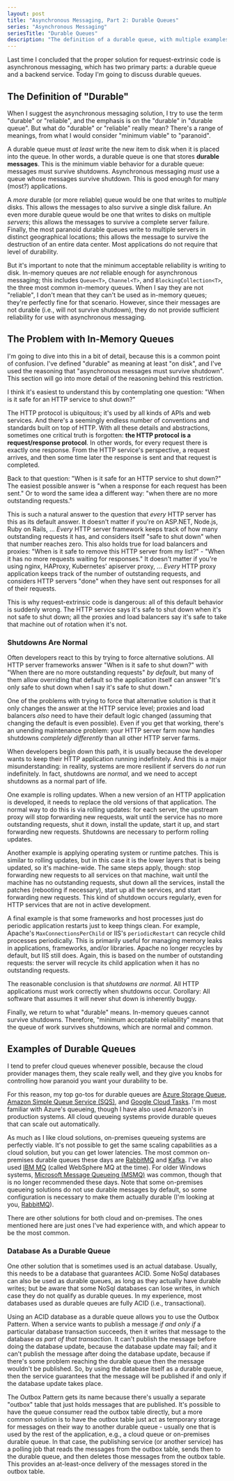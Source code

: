 ```yaml
---
layout: post
title: "Asynchronous Messaging, Part 2: Durable Queues"
series: "Asynchronous Messaging"
seriesTitle: "Durable Queues"
description: "The definition of a durable queue, with multiple examples."
---
```


Last time I concluded that the proper solution for request-extrinsic code is asynchronous messaging, which has two primary parts: a durable queue and a backend service. Today I'm going to discuss durable queues.

## The Definition of "Durable"

When I suggest the asynchronous messaging solution, I try to use the term "durable" or "reliable", and the emphasis is on the "durable" in "durable queue". But what do "durable" or "reliable" really mean? There's a range of meanings, from what I would consider "minimum viable" to "paranoid".

A durable queue must *at least* write the new item to disk when it is placed into the queue. In other words, a durable queue is one that stores **durable messages**. This is the minimum viable behavior for a durable queue: messages must survive shutdowns. Asynchronous messaging *must* use a queue whose messages survive shutdown. This is good enough for many (most?) applications.

A *more* durable (or more reliable) queue would be one that writes to *multiple* disks. This allows the messages to also survive a single disk failure. An even more durable queue would be one that writes to disks on multiple *servers*; this allows the messages to survive a complete server failure. Finally, the most paranoid durable queues write to multiple servers in distinct geographical locations; this allows the message to survive the destruction of an entire data center. Most applications do not require that level of durability.

But it's important to note that the minimum acceptable reliability is writing to disk. In-memory queues are *not* reliable enough for asynchronous messaging; this includes `Queue<T>`, `Channel<T>`, and `BlockingCollection<T>`, the three most common in-memory queues. When I say they are not "reliable", I don't mean that they can't be used as in-memory queues; they're perfectly fine for that scenario. However, since their messages are not durable (i.e., will not survive shutdown), they do not provide sufficient reliability for use with asynchronous messaging.

## The Problem with In-Memory Queues

I'm going to dive into this in a bit of detail, because this is a common point of confusion. I've defined "durable" as meaning at least "on disk", and I've used the reasoning that "asynchronous messages must survive shutdown". This section will go into more detail of the reasoning behind this restriction.

I think it's easiest to understand this by contemplating one question: "When is it safe for an HTTP service to shut down?"

The HTTP protocol is ubiquitous; it's used by all kinds of APIs and web services. And there's a seemingly endless number of conventions and standards built on top of HTTP. With all these details and abstractions, sometimes one critical truth is forgotten: **the HTTP protocol is a request/response protocol**. In other words, for every request there is exactly one response. From the HTTP service's perspective, a request arrives, and then some time later the response is sent and that request is completed.

Back to that question: "When is it safe for an HTTP service to shut down?" The easiest possible answer is "when a response for each request has been sent." Or to word the same idea a different way: "when there are no more outstanding requests."

This is such a natural answer to the question that *every* HTTP server has this as its default answer. It doesn't matter if you're on ASP.NET, Node.js, Ruby on Rails, ... *Every* HTTP server framework keeps track of how many outstanding requests it has, and considers itself "safe to shut down" when that number reaches zero. This also holds true for load balancers and proxies: "When is it safe to remove this HTTP server from my list?" - "When it has no more requests waiting for responses." It doesn't matter if you're using nginx, HAProxy, Kubernetes' apiserver proxy, ... *Every* HTTP proxy application keeps track of the number of outstanding requests, and considers HTTP servers "done" when they have sent out responses for all of their requests.

This is why request-extrinsic code is dangerous: all of this default behavior is suddenly wrong. The HTTP service says it's safe to shut down when it's not safe to shut down; all the proxies and load balancers say it's safe to take that machine out of rotation when it's not.

### Shutdowns Are Normal

Often developers react to this by trying to force alternative solutions. All HTTP server frameworks answer "When is it safe to shut down?" with "When there are no more outstanding requests" *by default*, but many of them allow overriding that default so the application itself can answer "It's only safe to shut down when I say it's safe to shut down."

One of the problems with trying to force that alternative solution is that it only changes the answer at the HTTP service level; proxies and load balancers *also* need to have their default logic changed (assuming that changing the default is even possible). Even if you get that working, there's an unending maintenance problem: your HTTP server farm now handles shutdowns *completely differently* than all other HTTP server farms.

When developers begin down this path, it is usually because the developer wants to keep their HTTP application running indefinitely. And this is a major misunderstanding: in reality, systems are more resilient if servers do *not* run indefinitely. In fact, shutdowns are *normal*, and we need to accept shutdowns as a normal part of life.

One example is rolling updates. When a new version of an HTTP application is developed, it needs to replace the old versions of that application. The normal way to do this is via rolling updates: for each server, the upstream proxy will stop forwarding new requests, wait until the service has no more outstanding requests, shut it down, install the update, start it up, and start forwarding new requests. Shutdowns are necessary to perform rolling updates.

Another example is applying operating system or runtime patches. This is similar to rolling updates, but in this case it is the lower layers that is being updated, so it's machine-wide. The same steps apply, though: stop forwarding new requests to all services on that machine, wait until the machine has no outstanding requests, shut down all the services, install the patches (rebooting if necessary), start up all the services, and start forwarding new requests. This kind of shutdown occurs regularly, even for HTTP services that are not in active development.

A final example is that some frameworks and host processes just do periodic application restarts just to keep things clean. For example, Apache's `MaxConnectionsPerChild` or IIS's `periodicRestart` can recycle child processes periodically. This is primarily useful for managing memory leaks in applications, frameworks, and/or libraries. Apache no longer recycles by default, but IIS still does. Again, this is based on the number of outstanding requests: the server will recycle its child application when it has no outstanding requests.

The reasonable conclusion is that *shutdowns are normal*. All HTTP applications must work correctly when shutdowns occur. Corollary: All software that assumes it will never shut down is inherently buggy.

Finally, we return to what "durable" means. In-memory queues cannot survive shutdowns. Therefore, "minimum acceptable reliability" means that the queue of work survives shutdowns, which are normal and common.

## Examples of Durable Queues

I tend to prefer cloud queues whenever possible, because the cloud provider manages them, they scale really well, and they give you knobs for controlling how paranoid you want your durability to be.

For this reason, my top go-tos for durable queues are [Azure Storage Queue](https://azure.microsoft.com/en-us/services/storage/queues/?WT.mc_id=DT-MVP-5000058), [Amazon Simple Queue Service (SQS)](https://aws.amazon.com/sqs/), and [Google Cloud Tasks](https://cloud.google.com/tasks). I'm most familiar with Azure's queueing, though I have also used Amazon's in production systems. All cloud queueing systems provide durable queues that can scale out automatically.

As much as I like cloud solutions, on-premises queueing systems are perfectly viable. It's not possible to get the same scaling capabilities as a cloud solution, but you can get lower latencies. The most common on-premises durable queues these days are [RabbitMQ](https://www.rabbitmq.com/) and [Kafka](https://kafka.apache.org/documentation/). I've also used [IBM MQ](https://www.ibm.com/products/mq) (called WebSphere MQ at the time). For older Windows systems, [Microsoft Message Queueing (MSMQ)](https://docs.microsoft.com/en-us/previous-versions/windows/desktop/msmq/ms711472(v=vs.85)?WT.mc_id=DT-MVP-5000058) was common, though that is no longer recommended these days. Note that some on-premises queueing solutions do not use durable messages by default, so some configuration is necessary to make them actually durable (I'm looking at you, [RabbitMQ](https://www.rabbitmq.com/queues.html#durability)).

There are other solutions for both cloud and on-premises. The ones mentioned here are just ones I've had experience with, and which appear to be the most common.

### Database As a Durable Queue

One other solution that is sometimes used is an actual database. Usually, this needs to be a database that guarantees ACID. Some NoSql databases can also be used as durable queues, as long as they actually have durable writes; but be aware that some NoSql databases can lose writes, in which case they do not qualify as durable queues. In my experience, most databases used as durable queues are fully ACID (i.e., transactional).

Using an ACID database as a durable queue allows you to use the Outbox Pattern. When a service wants to publish a message *if and only if* a particular database transaction succeeds, then it writes that message to the database *as part of that transaction*. It can't publish the message before doing the database update, because the database update may fail; and it can't publish the message after doing the database update, because if there's some problem reaching the durable queue then the message wouldn't be published. So, by using the database itself as a durable queue, then the service guarantees that the message will be published if and only if the database update takes place.

The Outbox Pattern gets its name because there's usually a separate "outbox" table that just holds messages that are published. It's possible to have the queue consumer read the outbox table directly, but a more common solution is to have the outbox table just act as temporary storage for messages on their way to another durable queue - usually one that is used by the rest of the application, e.g., a cloud queue or on-premises durable queue. In that case, the publishing service (or another service) has a polling job that reads the messages from the outbox table, sends then to the durable queue, and then deletes those messages from the outbox table. This provides an at-least-once delivery of the messages stored in the outbox table.
